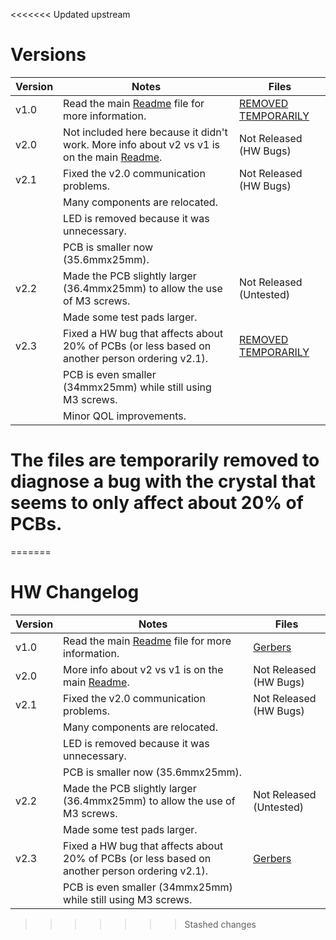 <<<<<<< Updated upstream
# Versions
|Version|Notes|Files|
|---|---|---|
|v1.0|Read the main [Readme](../README.md#version-10) file for more information.|[REMOVED TEMPORARILY](./)|
|v2.0|Not included here because it didn't work. More info about v2 vs v1 is on the main [Readme](../README.md).|Not Released (HW Bugs)|
|v2.1|Fixed the v2.0 communication problems.|Not Released (HW Bugs)|
||Many components are relocated.|
||LED is removed because it was unnecessary.|
||PCB is smaller now (35.6mmx25mm).|
|v2.2|Made the PCB slightly larger (36.4mmx25mm) to allow the use of M3 screws.|Not Released (Untested)|
||Made some test pads larger.|
|v2.3|Fixed a HW bug that affects about 20% of PCBs (or less based on another person ordering v2.1).|[REMOVED TEMPORARILY](./)|
||PCB is even smaller (34mmx25mm) while still using M3 screws.||
||Minor QOL improvements.||

# The files are temporarily removed to diagnose a bug with the crystal that seems to only affect about 20% of PCBs.
=======
# HW Changelog

|Version|Notes|Files|
|---|---|---|
|v1.0|Read the main [Readme](../README.md#version-10) file for more information.|[Gerbers](./Old-Versions/v1.0)|
|v2.0|More info about v2 vs v1 is on the main [Readme](../README.md).| Not Released (HW Bugs)             |
| v2.1    | Fixed the v2.0 communication problems.                       | Not Released (HW Bugs)             |
|         | Many components are relocated.                               |                                    |
|         | LED is removed because it was unnecessary.                   |                                    |
|         | PCB is smaller now (35.6mmx25mm).                            |                                    |
| v2.2    | Made the PCB slightly larger (36.4mmx25mm) to allow the use of M3 screws. | Not Released (Untested)            |
|         | Made some test pads larger.                                  |                                    |
| v2.3    | Fixed a HW bug that affects about 20% of PCBs (or less based on another person ordering v2.1). | [Gerbers](./Latest-Tested-Version) |
|         | PCB is even smaller (34mmx25mm) while still using M3 screws. ||
>>>>>>> Stashed changes
